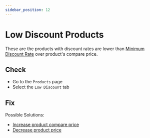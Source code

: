 ```yaml
---
sidebar_position: 12
---
```


# Low Discount Products

These are the products with discount rates are lower than [Minimum Discount Rate](../configuration/price-management) over product's compare price.

## Check

- Go to the `Products` page
- Select the `Low Discount` tab

## Fix

Possible Solutions:

- [Increase product compare price](../fixing-issues/update-product-compare-price)
- [Decrease product price](../fixing-issues/update-product-price)
